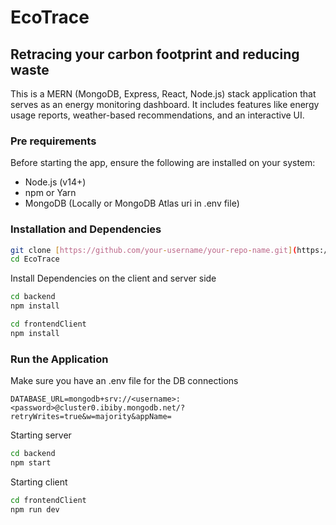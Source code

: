 # EcoTrace
## Retracing your carbon footprint and reducing waste

This is a MERN (MongoDB, Express, React, Node.js) stack application that serves as an energy monitoring dashboard. It includes features like energy usage reports, weather-based recommendations, and an interactive UI.

### Pre requirements 

Before starting the app, ensure the following are installed on your system:
- Node.js (v14+)
- npm or Yarn
- MongoDB (Locally or MongoDB Atlas uri in .env file)

### Installation and Dependencies

```bash
git clone [https://github.com/your-username/your-repo-name.git](https://github.com/DW-Han/EcoTrace.git)
cd EcoTrace
```
Install Dependencies on the client and server side

```bash
cd backend
npm install
```
```bash
cd frontendClient
npm install
```

### Run the Application
Make sure you have an .env file for the DB connections
```.env
DATABASE_URL=mongodb+srv://<username>:<password>@cluster0.ibiby.mongodb.net/?retryWrites=true&w=majority&appName=
```
Starting server
```bash
cd backend
npm start
```
Starting client
```bash
cd frontendClient
npm run dev
```
